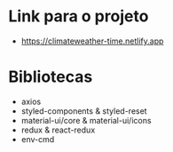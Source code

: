 # Link para o projeto
- https://climateweather-time.netlify.app

# Bibliotecas
- axios
- styled-components & styled-reset
- material-ui/core & material-ui/icons
- redux & react-redux
- env-cmd
